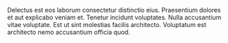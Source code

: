 Delectus est eos laborum consectetur distinctio eius. Praesentium dolores et aut explicabo veniam et. Tenetur incidunt voluptates. Nulla accusantium vitae voluptate. Est ut sint molestias facilis architecto. Voluptatum est architecto nemo accusantium officia quod.